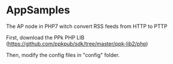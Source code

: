# AppSamples
The AP node in PHP7 witch convert RSS feeds from HTTP to PTTP

First, download the PPk PHP LIB (https://github.com/ppkpub/sdk/tree/master/ppk-lib2/php)

Then, modify the config files in "config" folder.